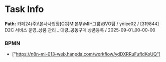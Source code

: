 # Task Info

**Path:** 카페24(주)\본사사업장\[CG]MI본부\MIH그룹\BVO팀 / ynlee02 / [319844] D2C 서비스 운영_상품 관리 _ 대량_공동구매 상품등록 / 2025-09-01_00-00-00

### BPMN
- ["https://n8n-mi-013-web.hanpda.com/workflow/ydDXRRuFufIdKoUQ"]

